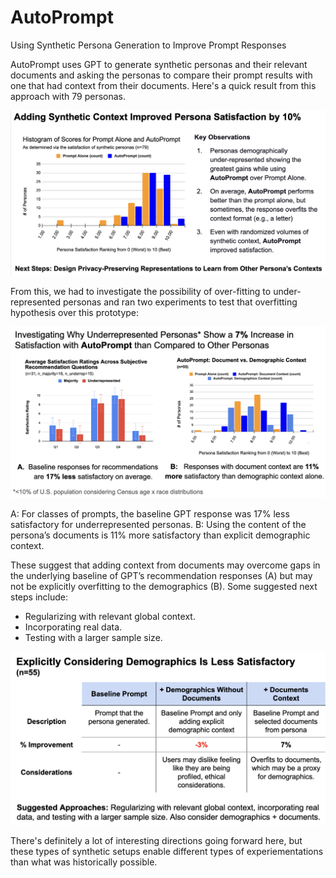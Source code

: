 # AutoPrompt
Using Synthetic Persona Generation to Improve Prompt Responses


AutoPrompt uses GPT to generate synthetic personas and their relevant documents and asking the personas to compare their prompt results with one that had context from their documents. Here's a quick result from this approach with 79 personas.

![Results from Experiment 1](./assets/NLP6.png)

From this, we had to investigate the possibility of over-fitting to under-represented personas and ran two experiments to test that overfitting hypothesis over this prototype: 

![Results from Experiment 2](./assets/NLP5.png)

A: For classes of prompts, the baseline GPT response was 17% less satisfactory for underrepresented personas.
B: Using the content of the persona’s documents is 11% more satisfactory than explicit demographic context.

These suggest that adding context from documents may overcome gaps in the underlying baseline of GPT’s recommendation responses (A) but may not be explicitly overfitting to the demographics (B). Some suggested next steps include:
- Regularizing with relevant global context.
- Incorporating real data.
- Testing with a larger sample size.

![Results from Experiment 3](./assets/NLP4.png)

There's definitely a lot of interesting directions going forward here, but these types of synthetic setups enable different types of experiementations than what was historically possible. 

